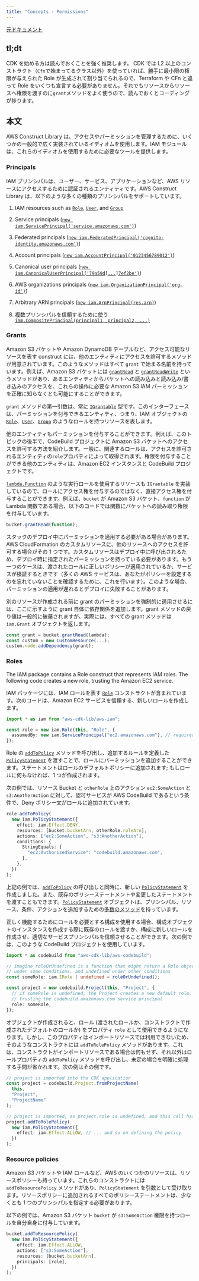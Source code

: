 ```yaml
---
title: "Concepts - Permissions"
---
```


[元ドキュメント](https://docs.aws.amazon.com/cdk/v2/guide/permissions.html)

## tl;dt

CDK を始める方は読んでおくことを強く推奨します。
CDK では L2 以上のコンストラクト（`Cfn`で始まってるクラス以外）を使っていれば、勝手に最小限の権限が与えられた Role が生成されて割り当てられるので、Terraform や CFn と違って Role をいくつも宣言する必要がありません。それでもリソースからリソースへ権限を渡すのに`grant`メソッドをよく使うので、読んでおくとコーディングが捗ります。

## 本文

AWS Construct Library は、アクセスやパーミッションを管理するために、いくつかの一般的で広く実装されているイディオムを使用します。IAM モジュールは、これらのイディオムを使用するために必要なツールを提供します。

### Principals

IAM プリンシパルは、ユーザー、サービス、アプリケーションなど、AWS リソースにアクセスするために認証されるエンティティです。AWS Construct Library は、以下のような多くの種類のプリンシパルをサポートしています。

1. IAM resources such as [`Role`](https://docs.aws.amazon.com/cdk/api/v2/docs/aws-cdk-lib.aws_iam.Role.html), [`User`](https://docs.aws.amazon.com/cdk/api/v2/docs/aws-cdk-lib.aws_iam.User.html), and [`Group`](https://docs.aws.amazon.com/cdk/api/v2/docs/aws-cdk-lib.aws_iam.Group.html)

1. Service principals ([`new iam.ServicePrincipal('service.amazonaws.com')`](https://docs.aws.amazon.com/cdk/api/v2/docs/aws-cdk-lib.aws_iam.ServicePrincipal.html))

1. Federated principals ([`new iam.FederatedPrincipal('cognito-identity.amazonaws.com')`](https://docs.aws.amazon.com/cdk/api/v2/docs/aws-cdk-lib.aws_iam.FederatedPrincipal.html))

1. Account principals ([`new iam.AccountPrincipal('0123456789012')`](https://docs.aws.amazon.com/cdk/api/v2/docs/aws-cdk-lib.aws_iam.AccountPrincipal.html))

1. Canonical user principals ([`new iam.CanonicalUserPrincipal('79a59d[...]7ef2be')`](https://docs.aws.amazon.com/cdk/api/v2/docs/aws-cdk-lib.aws_iam.CanonicalUserPrincipal.html))

1. AWS organizations principals ([`new iam.OrganizationPrincipal('org-id')`](https://docs.aws.amazon.com/cdk/api/v2/docs/aws-cdk-lib.aws_iam.OrganizationPrincipal.html))

1. Arbitrary ARN principals ([`new iam.ArnPrincipal(res.arn)`](https://docs.aws.amazon.com/cdk/api/v2/docs/aws-cdk-lib.aws_iam.ArnPrincipal.html))

1. 複数プリンシパルを信頼するために使う [`iam.CompositePrincipal(principal1, principal2, ...)`](https://docs.aws.amazon.com/cdk/api/v2/docs/aws-cdk-lib.aws_iam.CompositePrincipal.html)

### Grants

Amazon S3 バケットや Amazon DynamoDB テーブルなど、アクセス可能なリソースを表す construct には、他のエンティティにアクセスを許可するメソッドが用意されています。このようなメソッドはすべて `grant` で始まる名前を持っています。例えば、Amazon S3 バケットには [`grantRead`](https://docs.aws.amazon.com/cdk/api/v2/docs/aws-cdk-lib.aws_s3.Bucket.html#grantwbrreadidentity-objectskeypattern) と [`grantReadWrite`](https://docs.aws.amazon.com/cdk/api/v2/docs/aws-cdk-lib.aws_s3.Bucket.html#grantwbrreadwbrwriteidentity-objectskeypattern) というメソッドがあり、あるエンティティからバケットへの読み込みと読み込み/書き込みのアクセスを、これらの操作に必要な Amazon S3 IAM パーミッションを正確に知らなくとも可能にすることができます。

`grant` メソッドの第一引数は、常に [`IGrantable`](https://docs.aws.amazon.com/cdk/api/v2/docs/aws-cdk-lib.aws_iam.IGrantable.html) 型です。このインターフェースは、パーミッションを付与できるエンティティ、つまり、IAM オブジェクトの [`Role`](https://docs.aws.amazon.com/cdk/api/v2/docs/aws-cdk-lib.aws_iam.Role.html)、[`User`](https://docs.aws.amazon.com/cdk/api/v2/docs/aws-cdk-lib.aws_iam.User.html)、[`Group`](https://docs.aws.amazon.com/cdk/api/v2/docs/aws-cdk-lib.aws_iam.User.html) のようなロールを持つリソースを表します。

他のエンティティもパーミッションを付与することができます。例えば、このトピックの後半で、CodeBuild プロジェクトに Amazon S3 バケットへのアクセスを許可する方法を紹介します。一般に、関連するロールは、アクセスを許可されるエンティティの`role`プロパティによって取得されます。権限を付与することができる他のエンティティは、Amazon EC2 インスタンスと CodeBuild プロジェクトです。

[`lambda.Function`](https://docs.aws.amazon.com/cdk/api/v2/docs/aws-cdk-lib.aws_lambda.Function.html) のような実行ロールを使用するリソースも `IGrantable` を実装しているので、ロールにアクセス権を付与するのではなく、直接アクセス権を付与することができます。例えば、`bucket` が Amazon S3 バケット、`function` が Lambda 関数である場合、以下のコードでは関数にバケットへの読み取り権限を付与しています。

```ts
bucket.grantRead(function);
```

スタックのデプロイ中にパーミッションを適用する必要がある場合があります。AWS CloudFormation のカスタムリソースに、他のリソースへのアクセスを許可する場合がその 1 つです。カスタムリソースはデプロイ中に呼び出されるため、デプロイ時に指定されたパーミッションを持っている必要があります。もう一つのケースは、渡されたロールに正しいポリシーが適用されているか、サービスが検証するときです（多くの AWS サービスは、あなたがポリシーを設定するのを忘れていないことを確認するために、これを行います）。このような場合、パーミッションの適用が遅れるとデプロイに失敗することがあります。

別のリソースが作成される前に grant のパーミッションを強制的に適用させるには、ここに示すように grant 自体に依存関係を追加します。grant メソッドの戻り値は一般的に破棄されますが、実際には、すべての grant メソッドは `iam.Grant` オブジェクトを返します。

```ts
const grant = bucket.grantRead(lambda);
const custom = new CustomResource(...);
custom.node.addDependency(grant);
```

### Roles

The IAM package contains a Role construct that represents IAM roles. The following code creates a new role, trusting the Amazon EC2 service.

IAM パッケージには、IAM ロールを表す [`Role`](https://docs.aws.amazon.com/cdk/api/v2/docs/aws-cdk-lib.aws_iam.Role.html) コンストラクトが含まれています。次のコードは、Amazon EC2 サービスを信頼する、新しいロールを作成します。

```ts
import * as iam from "aws-cdk-lib/aws-iam";

const role = new iam.Role(this, "Role", {
  assumedBy: new iam.ServicePrincipal("ec2.amazonaws.com"), // required
});
```

Role の [`addToPolicy`](https://docs.aws.amazon.com/cdk/api/v2/docs/aws-cdk-lib.aws_iam.Role.html#addwbrtowbrpolicystatement) メソッドを呼び出し、追加するルールを定義した [`PolicyStatement`](https://docs.aws.amazon.com/cdk/api/v2/docs/aws-cdk-lib.aws_iam.PolicyStatement.html) を渡すことで、ロールにパーミッションを追加することができます。ステートメントはロールのデフォルトポリシーに追加されます; もしロールに何もなければ、1 つが作成されます。

次の例では、リソース Bucket と `otherRole` 上のアクション `ec2:SomeAction` と `s3:AnotherAction` に対して、認可サービスが AWS CodeBuild であるという条件で、Deny ポリシー文がロールに追加されています。

```ts
role.addToPolicy(
  new iam.PolicyStatement({
    effect: iam.Effect.DENY,
    resources: [bucket.bucketArn, otherRole.roleArn],
    actions: ["ec2:SomeAction", "s3:AnotherAction"],
    conditions: {
      StringEquals: {
        "ec2:AuthorizedService": "codebuild.amazonaws.com",
      },
    },
  })
);
```

上記の例では、[`addToPolicy`](https://docs.aws.amazon.com/cdk/api/v2/docs/aws-cdk-lib.aws_iam.Role.html#addwbrtowbrpolicystatement) の呼び出しと同時に、新しい [`PolicyStatement`](https://docs.aws.amazon.com/cdk/api/v2/docs/aws-cdk-lib.aws_iam.PolicyStatement.html) を作成しました。また、既存のポリシーステートメントや変更したステートメントを渡すこともできます。[`PolicyStatement`](https://docs.aws.amazon.com/cdk/api/v2/docs/aws-cdk-lib.aws_iam.PolicyStatement.html) オブジェクトは、プリンシパル、リソース、条件、アクションを追加するための[多数のメソッド](https://docs.aws.amazon.com/cdk/api/v2/docs/aws-cdk-lib.aws_iam.PolicyStatement.html#methods)を持っています。

正しく機能するためにロールを必要とする構成を使用する場合、構成オブジェクトのインスタンスを作成する際に既存のロールを渡すか、構成に新しいロールを作成させ、適切なサービスプリンシパルを信頼させることができます。次の例では、このような CodeBuild プロジェクトを使用しています。

```ts
import * as codebuild from "aws-cdk-lib/aws-codebuild";

// imagine roleOrUndefined is a function that might return a Role object
// under some conditions, and undefined under other conditions
const someRole: iam.IRole | undefined = roleOrUndefined();

const project = new codebuild.Project(this, "Project", {
  // if someRole is undefined, the Project creates a new default role,
  // trusting the codebuild.amazonaws.com service principal
  role: someRole,
});
```

オブジェクトが作成されると、ロール (渡されたロールか、コンストラクトで作成されたデフォルトのロールか) をプロパティ `role` として使用できるようになります。しかし、このプロパティはインポートリソースでは利用できないため、そのようなコンストラクトには `addToRolePolicy` メソッドがあります。これは、コンストラクトがインポートリソースである場合は何もせず、それ以外はロールプロパティの `addToPolicy` メソッドを呼び出し、未定の場合を明確に処理する手間が省かれます。次の例はその例です。

```ts
// project is imported into the CDK application
const project = codebuild.Project.fromProjectName(
  this,
  "Project",
  "ProjectName"
);

// project is imported, so project.role is undefined, and this call has no effect
project.addToRolePolicy(
  new iam.PolicyStatement({
    effect: iam.Effect.ALLOW, // ... and so on defining the policy
  })
);
```

### Resource policies

Amazon S3 バケットや IAM ロールなど、AWS のいくつかのリソースは、リソースポリシーも持っています。これらのコンストラクトには `addToResourcePolicy` メソッドがあり、`PolicyStatement` を引数として受け取ります。リソースポリシーに追加されるすべてのポリシーステートメントは、少なくとも 1 つのプリンシパルを指定する必要があります。

以下の例では、Amazon S3 バケット `bucket` が `s3:SomeAction` 権限を持つロールを自分自身に付与しています。

```ts
bucket.addToResourcePolicy(
  new iam.PolicyStatement({
    effect: iam.Effect.ALLOW,
    actions: ["s3:SomeAction"],
    resources: [bucket.bucketArn],
    principals: [role],
  })
);
```
